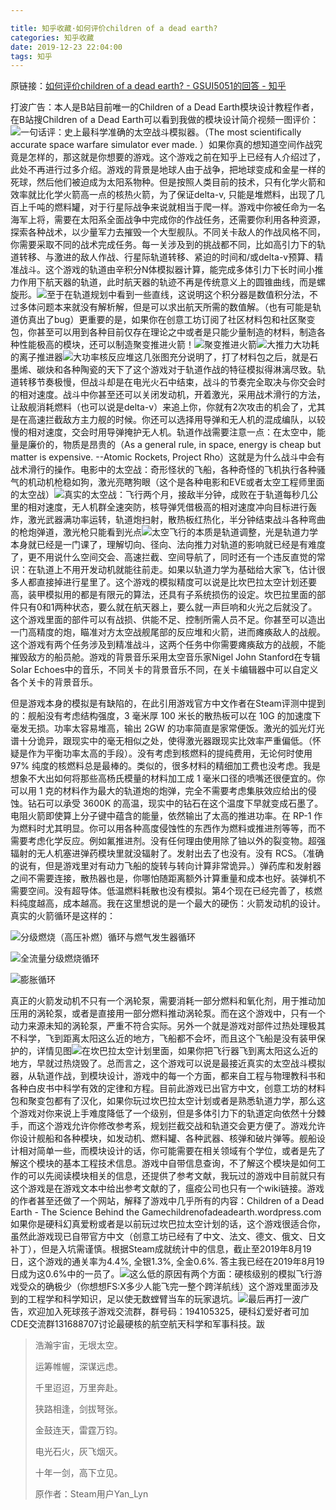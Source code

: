 ```yaml
---

title: 知乎收藏·如何评价children of a dead earth?
categories: 知乎收藏
date: 2019-12-23 22:04:00
tags: 知乎
---
```


 原链接：[如何评价children of a dead earth? - GSUI5051的回答 - 知乎](
https://www.zhihu.com/question/306105085/answer/631834753)

打波广告：本人是B站目前唯一的Children of a Dead Earth模块设计教程作者，在B站搜Children of a Dead Earth可以看到我做的模块设计简介视频一图评价：![](https://pic4.zhimg.com/50/v2-59208985c7c6152850248119055cf30e_hd.jpg)一句话评：史上最科学准确的太空战斗模拟器。（The most scientifically accurate space warfare simulator ever made. ）如果你真的想知道空间作战究竟是怎样的，那这就是你想要的游戏。这个游戏之前在知乎上已经有人介绍过了，此处不再进行过多介绍。游戏的背景是地球人由于战争，把地球变成和金星一样的死球，然后他们被迫成为太阳系物种。但是按照人类目前的技术，只有化学火箭和效率就比化学火箭高一点的核热火箭，为了保证delta-v, 只能是堆燃料，出现了几百上千吨的燃料罐，对于行星际战争来说就相当于爬一样。游戏中你被任命为一名海军上将，需要在太阳系全面战争中完成你的作战任务，还需要你利用各种资源，探索各种战术，以少量军力去摧毁一个大型舰队。不同关卡敌人的作战风格不同，你需要采取不同的战术完成任务。每一关涉及到的挑战都不同，比如高引力下的轨道转移、与激进的敌人作战、行星际轨道转移、紧迫的时间和/或delta-v预算、精准战斗。这个游戏的轨道由辛积分N体模拟器计算，能完成多体引力下长时间小推力作用下航天器的轨道，此时航天器的轨迹不再是传统意义上的圆锥曲线，而是螺旋形。![](https://pic1.zhimg.com/50/v2-38fe38365082452253d3d0d0b4e6a728_hd.jpg)至于在轨道规划中看到一些直线，这说明这个积分器是数值积分法，不过多体问题本来就没有解析解，但是可以求出航天所需的数值解。（也有可能是轨道仿真出了bug）更重要的是，如果你在创意工坊订阅了社区材料包和社区聚变包，你甚至可以用到各种目前仅存在理论之中或者是只能少量制造的材料，制造各种性能极高的模块，还可以制造聚变推进火箭！![](https://pic4.zhimg.com/50/v2-f14277cd0435a2c6e37e55d874e3eb73_hd.jpg)聚变推进火箭![](https://pic3.zhimg.com/50/v2-adc414961e7946ee51ef103e0c29ba85_hd.jpg)大推力大功耗的离子推进器![](https://pic3.zhimg.com/50/v2-ad161aedf2f416dd27f664943c7bd744_hd.jpg)大功率核反应堆这几张图充分说明了，打了材料包之后，就是石墨烯、碳炔和各种陶瓷的天下了这个游戏对于轨道作战的特征模拟得淋漓尽致。轨道转移节奏极慢，但战斗却是在电光火石中结束，战斗的节奏完全取决与你交会时的相对速度。战斗中你甚至还可以关闭发动机，开着激光，采用战术滑行的方法，让敌舰消耗燃料（也可以说是delta-v）来追上你，你就有2次攻击的机会了，尤其是在高速拦截敌方主力舰的时候。你还可以选择用导弹和无人机的混成编队，以较慢的相对速度，交会时用导弹掩护无人机。轨道作战需要注意一点：在太空中，能量是廉价的，物质是昂贵的（As a general rule, in space, energy is cheap but matter is expensive. --Atomic Rockets, Project Rho）这就是为什么战斗中会有战术滑行的操作。电影中的太空战：奇形怪状的飞船，各种奇怪的飞机执行各种骚气的机动机枪稳如狗，激光亮瞎狗眼（这个是各种电影和EVE或者太空工程师里面的太空战）![](https://pic4.zhimg.com/50/v2-408b2c1c30c198676323ce73896b8568_hd.jpg)真实的太空战：飞行两个月，接敌半分钟，成败在于轨道每秒几公里的相对速度，无人机群全速突防，核导弹凭借极高的相对速度冲向目标进行轰炸，激光武器满功率运转，轨道炮扫射，散热板红热化，半分钟结束战斗各种弯曲的枪炮弹道，激光枪只能看到光点![](https://pic2.zhimg.com/50/v2-9d17bf6f0f33441c01b1bdc0f8804d13_hd.jpg)太空飞行的本质是轨道调整，光是轨道力学本身就已经是一门课了，理解切向、径向、法向推力对轨道的影响就已经是有难度了，更不用说什么空间交会、高速拦截、空间导航了，同时还有一个违反直觉的常识：在轨道上不用开发动机就能往前走。如果以轨道力学为基础给大家飞，估计很多人都直接掉进行星里了。这个游戏的模拟精度可以说是比坎巴拉太空计划还要高，装甲模拟用的都是有限元的算法，还具有子系统损伤的设定。坎巴拉里面的部件只有0和1两种状态，要么就在航天器上，要么就一声巨响和火光之后就没了。这个游戏里面的部件可以有战损、供能不足、控制所需人员不足。你甚至可以造出一门高精度的炮，瞄准对方太空战舰尾部的反应堆和火箭，进而瘫痪敌人的战舰。这个游戏有两个任务涉及到精准战斗，这两个任务中你需要瘫痪敌方的战舰，不能摧毁敌方的船员舱。游戏的背景音乐采用太空音乐家Nigel John Stanford在专辑Solar Echoes中的音乐，不同关卡的背景音乐不同，在关卡编辑器中可以自定义各个关卡的背景音乐。

但是游戏本身的模拟是有缺陷的，在此引用游戏官方中文作者在Steam评测中提到的：舰船没有考虑结构强度，3 毫米厚 100 米长的散热板可以在 10G 的加速度下毫发无损。功率太容易堆高，输出 2GW 的功率简直是家常便饭。激光的弧光灯光谱十分诡异，跟现实中的毫无相似之处，使得激光器跟现实比效率严重偏低。（怀疑是作为平衡功率太高的手段）。没有考虑到核燃料的提纯费用，无论何时使用 97% 纯度的核燃料总是最棒的。类似的，很多材料的精细加工费也没考虑。我是想象不大出如何将那些高杨氏模量的材料加工成 1 毫米口径的喷嘴还很便宜的。你可以用 1 克的材料作为最大的轨道炮的炮弹，完全不需要考虑集肤效应给出的侵蚀。钻石可以承受 3600K 的高温，现实中的钻石在这个温度下早就变成石墨了。电阻火箭即使算上分子键中蕴含的能量，依然输出了太高的推进功率。在 RP-1 作为燃料时尤其明显。你可以用各种高度侵蚀性的东西作为燃料或推进剂等等，而不需要考虑化学反应。例如氟推进剂。没有任何理由使用除了铀以外的裂变物。超强辐射的无人机塞进弹药模块里就没辐射了。发射出去了也没有。没有 RCS。（准确的说有，但是游戏里对有动力飞船的旋转与转向计算非常诡异。）弹药库和发射器之间不需要连接，散热器也是，你哪怕随距离额外计算重量和成本也好。装弹机不需要空间。没有超导体。低温燃料耗散也没有模拟。第4个现在已经完善了，核燃料纯度越高，成本越高。我在这里想说的是一个最大的硬伤：火箭发动机的设计。真实的火箭循环是这样的：

![](https://pic1.zhimg.com/50/v2-cca7ef7a47fc0063aa48a0198ec683fd_hd.jpg)分级燃烧（高压补燃）循环与燃气发生器循环

![](https://pic4.zhimg.com/50/v2-73a80519afdb87dce733b21632eb7341_hd.jpg)全流量分级燃烧循环

![](https://pic1.zhimg.com/50/v2-f448c1c1f0e06a3bc2c2e999026b56a4_hd.jpg)膨胀循环

真正的火箭发动机不只有一个涡轮泵，需要消耗一部分燃料和氧化剂，用于推动加压用的涡轮泵，或者是直接用一部分燃料推动涡轮泵。而在这个游戏中，只有一个动力来源未知的涡轮泵，严重不符合实际。另外一个就是游戏对部件过热处理极其不科学，飞到距离太阳这么近的地方，飞船都不会坏，而且这个飞船是没有装甲保护的，详情见图![](https://pic3.zhimg.com/50/v2-e404c456ca19b605e3fce87a2d99a7b2_hd.jpg)在坎巴拉太空计划里面，如果你把飞行器飞到离太阳这么近的地方，早就过热烧毁了。总而言之，这个游戏可以说是最接近真实的太空战斗模拟器，从轨道作战，到模块设计，游戏中的每一个方面，都来自工程与物理教科书和各种白皮书中科学有效的定律和方程。目前此游戏已出官方中文，创意工坊的材料包和聚变包都有了汉化，如果你玩过坎巴拉太空计划或者是熟悉轨道力学，那么这个游戏对你来说上手难度降低了一个级别，但是多体引力下的轨道定向依然十分棘手，而这个游戏允许你修改参考系，规划拦截交战和轨道交会更方便了。游戏允许你设计舰船和各种模块，如发动机、燃料罐、各种武器、核弹和破片弹等。舰船设计相对简单一些，而模块设计的话，你可能需要在相关领域有个学位，或者是先了解这个模块的基本工程技术信息。游戏中自带信息查询，不了解这个模块是如何工作的可以先阅读模块相关的信息，还提供了参考文献，我玩过的游戏中目前就只有这个游戏是在游戏文本中给出参考文献的了，瘟疫公司也只有一个wiki链接。游戏的作者甚至还做了一个网站，解释了游戏中几乎所有的内容：Children of a Dead Earth - The Science Behind the Game​childrenofadeadearth.wordpress.com如果你是硬科幻真爱粉或者是以前玩过坎巴拉太空计划的话，这个游戏很适合你，虽然此游戏现已自带官方中文（创意工坊已经有了中文、法文、德文、俄文、日文补丁），但是入坑需谨慎。根据Steam成就统计中的信息，截止至2019年8月19日，这个游戏的通关率为4.4%, 全银1.3%, 全金0.6%. 答主我已经在2019年8月19日成为这0.6%中的一员了。![](https://pic3.zhimg.com/50/v2-519cdf7e8c5d8445f51cc625428bc0d1_hd.jpg)这么低的原因有两个方面：硬核级别的模拟飞行游戏受众的确极少（你想想FS:X多少人能飞完一整个跨洋航线）这个游戏里面涉及到的工程学和科学知识，足以使无数螳臂当车的玩家退坑。![](https://pic2.zhimg.com/50/v2-336659ad49f53b9aa18dfea6a0e6ab0d_hd.jpg)最后再打一波广告，欢迎加入死球孩子游戏交流群，群号码：194105325，硬科幻爱好者可加CDE交流群131688707讨论最硬核的航空航天科学和军事科技。跋

>  浩瀚宇宙，无垠太空。
>
> 运筹帷幄，深谋远虑。
>
> 千里迢迢，万里奔赴。
>
> 狭路相逢，剑拔弩张。
>
> 金鼓连天，雷霆万钧。
>
> 电光石火，灰飞烟灭。
>
> 十年一剑，高下立见。
>
> 原作者：Steam用户Yan_Lyn